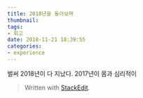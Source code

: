 ```yaml
---
title: 2018년을 돌아보며
thumbnail: 
tags:
- 회고
date: 2018-11-21 18:39:55
categories:
- experience
---
```


벌써 2018년이 다 지났다.  2017년이 몸과 심리적이

> Written with [StackEdit](https://stackedit.io/).
<!--stackedit_data:
eyJoaXN0b3J5IjpbLTE3ODEzNTUzMDVdfQ==
-->